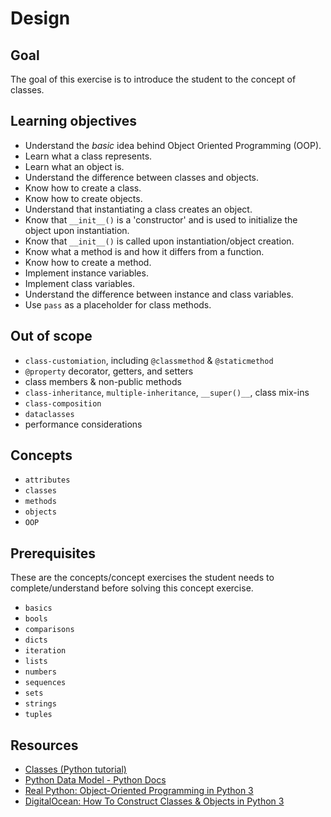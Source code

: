 # Design

## Goal

The goal of this exercise is to introduce the student to the concept of classes.

## Learning objectives

- Understand the _basic_ idea behind Object Oriented Programming (OOP).
- Learn what a class represents.
- Learn what an object is.
- Understand the difference between classes and objects.
- Know how to create a class.
- Know how to create objects.
- Understand that instantiating a class creates an object.
- Know that `__init__()` is a 'constructor' and is used to initialize the object upon instantiation.
- Know that `__init__()` is called upon instantiation/object creation.
- Know what a method is and how it differs from a function.
- Know how to create a method.
- Implement instance variables.
- Implement class variables.
- Understand the difference between instance and class variables.
- Use `pass` as a placeholder for class methods.

## Out of scope

- `class-customiation`, including `@classmethod` & `@staticmethod`
- `@property` decorator, getters, and setters
- class members & non-public methods
- `class-inheritance`, `multiple-inheritance`, `__super()__`, class mix-ins
- `class-composition`
- `dataclasses`
- performance considerations

## Concepts

- `attributes`
- `classes`
- `methods`
- `objects`
- `OOP`

## Prerequisites

These are the concepts/concept exercises the student needs to complete/understand before solving this concept exercise.

- `basics`
- `bools`
- `comparisons`
- `dicts`
- `iteration`
- `lists`
- `numbers`
- `sequences`
- `sets`
- `strings`
- `tuples`

## Resources

- [Classes (Python tutorial)](https://docs.python.org/3/tutorial/classes.html)
- [Python Data Model - Python Docs](https://docs.python.org/3/reference/datamodel.html#the-standard-type-hierarchy)
- [Real Python: Object-Oriented Programming in Python 3](https://realpython.com/python3-object-oriented-programming/)
- [DigitalOcean: How To Construct Classes & Objects in Python 3](https://www.digitalocean.com/community/tutorials/how-to-construct-classes-and-define-objects-in-python-3)
